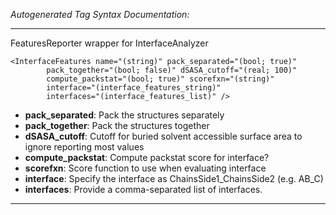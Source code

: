 _Autogenerated Tag Syntax Documentation:_

---
FeaturesReporter wrapper for InterfaceAnalyzer

```
<InterfaceFeatures name="(string)" pack_separated="(bool; true)"
        pack_together="(bool; false)" dSASA_cutoff="(real; 100)"
        compute_packstat="(bool; true)" scorefxn="(string)"
        interface="(interface_features_string)"
        interfaces="(interface_features_list)" />
```

-   **pack_separated**: Pack the structures separately
-   **pack_together**: Pack the structures together
-   **dSASA_cutoff**: Cutoff for buried solvent accessible surface area to ignore reporting most values
-   **compute_packstat**: Compute packstat score for interface?
-   **scorefxn**: Score function to use when evaluating interface
-   **interface**: Specify the interface as ChainsSide1_ChainsSide2 (e.g. AB_C)
-   **interfaces**: Provide a comma-separated list of interfaces.

---
